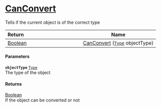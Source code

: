 # [CanConvert](./RectangleFConverter--CanConvert.md)

Tells if the current object is of the correct type

| Return&nbsp; &nbsp; &nbsp; &nbsp; &nbsp; &nbsp; &nbsp; &nbsp; &nbsp; &nbsp; &nbsp; &nbsp; &nbsp; &nbsp; &nbsp; &nbsp; &nbsp; &nbsp; &nbsp; &nbsp; &nbsp; | Name | 
| --- | --- | 
| [Boolean](https://docs.microsoft.com/en-us/dotnet/api/System.Boolean) | [CanConvert](./RectangleFConverter--CanConvert.md) ([`Type`](https://docs.microsoft.com/en-us/dotnet/api/System.Type) objectType) | 


#### Parameters
**`objectType`**  [`Type`](https://docs.microsoft.com/en-us/dotnet/api/System.Type)<br>The type of the object
#### Returns
[Boolean](https://docs.microsoft.com/en-us/dotnet/api/System.Boolean)<br>
If the object can be converted or not